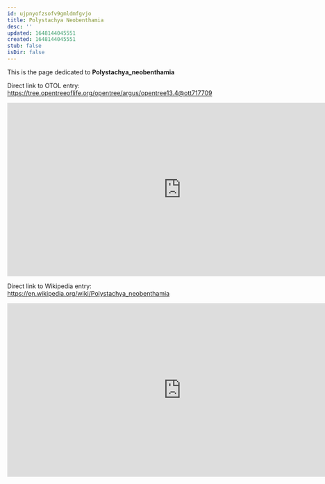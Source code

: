 ```yaml
---
id: ujpnyofzsofv9gmldmfgvjo
title: Polystachya Neobenthamia
desc: ''
updated: 1648144045551
created: 1648144045551
stub: false
isDir: false
---
```

This is the page dedicated to **Polystachya_neobenthamia**


Direct link to OTOL entry: https://tree.opentreeoflife.org/opentree/argus/opentree13.4@ott717709



<html>
    <body>
    <iframe src="https://tree.opentreeoflife.org/opentree/argus/opentree13.4@ott717709"
    width="800" height="400" frameborder="0" allowfullscreen> </iframe>
    </body>
</html>
    


Direct link to Wikipedia entry: https://en.wikipedia.org/wiki/Polystachya_neobenthamia



<html>
    <body>
    <iframe src="https://en.wikipedia.org/wiki/Polystachya_neobenthamia"
    width="800" height="400" frameborder="0" allowfullscreen> </iframe>
    </body>
</html>
    
